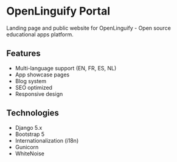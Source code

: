 # OpenLinguify Portal

Landing page and public website for OpenLinguify - Open source educational apps platform.

## Features

- Multi-language support (EN, FR, ES, NL)
- App showcase pages
- Blog system
- SEO optimized
- Responsive design

## Technologies

- Django 5.x
- Bootstrap 5
- Internationalization (i18n)
- Gunicorn
- WhiteNoise